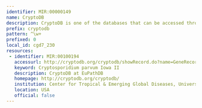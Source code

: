 ```yaml
---
identifier: MIR:00000149
name: CryptoDB
description: CryptoDB is one of the databases that can be accessed through the EuPathDB (http://EuPathDB.org; formerly ApiDB) portal, covering eukaryotic pathogens of the genera Cryptosporidium, Giardia, Leishmania, Neospora, Plasmodium, Toxoplasma, Trichomonas and Trypanosoma. While each of these groups is supported by a taxon-specific database built upon the same infrastructure, the EuPathDB portal offers an entry point to all these resources, and the opportunity to leverage orthology for searches across genera.
prefix: cryptodb
pattern: ^\w+
prefixed: 0
local_id: cgd7_230
resources:
 - identifier: MIR:00100194
   accessurl: http://cryptodb.org/cryptodb/showRecord.do?name=GeneRecordClasses.GeneRecordClass&source_id=${lid}
   keyword: Cryptosporidium parvum Iowa II
   description: CryptoDB at EuPathDB
   homepage: http://cryptodb.org/cryptodb/
   institution: Center for Tropical & Emerging Global Diseases, University of Georgia
   location: USA
   official: false
---
```


